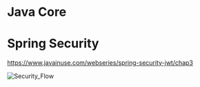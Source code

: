# Java Core


# Spring Security 
https://www.javainuse.com/webseries/spring-security-jwt/chap3 

![Security_Flow](https://www.javainuse.com/series-2-2-min.jpg)

